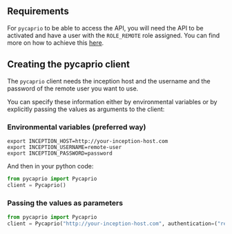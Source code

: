 ## Requirements
For `pycaprio` to be able to access the API, you will need the API to be activated and have a user with
the `ROLE_REMOTE` role assigned. You can find more on how to achieve this [here](https://inception-project.github.io//releases/0.11.2/docs/admin-guide.html#sect_remote_api).

## Creating the pycaprio client

The `pycaprio` client needs the inception host and the username and the password of the remote user you want to use.


You can specify these information either by environmental variables or by explicitly passing the values as arguments to the client:

### Environmental variables (preferred way)
```
export INCEPTION_HOST=http://your-inception-host.com
export INCEPTION_USERNAME=remote-user
export INCEPTION_PASSWORD=password
```
And then in your python code:

```python
from pycaprio import Pycaprio
client = Pycaprio()
```

### Passing the values as parameters
```python
from pycaprio import Pycaprio
client = Pycaprio("http://your-inception-host.com", authentication=("remote-user", "password"))
```
